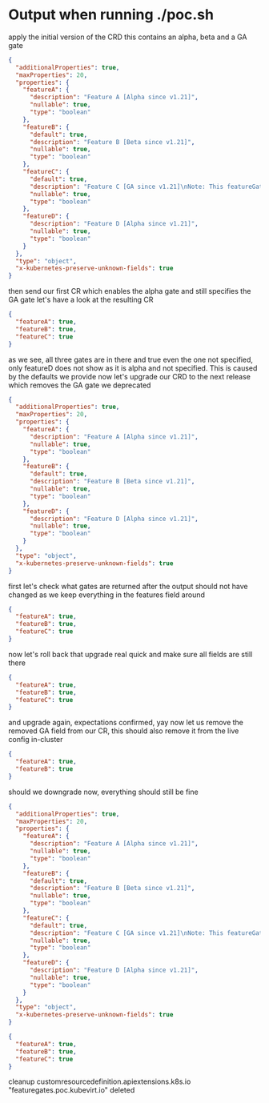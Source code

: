 # Output when running ./poc.sh

apply the initial version of the CRD this contains an alpha, beta and a GA gate
```json
{
  "additionalProperties": true,
  "maxProperties": 20,
  "properties": {
    "featureA": {
      "description": "Feature A [Alpha since v1.21]",
      "nullable": true,
      "type": "boolean"
    },
    "featureB": {
      "default": true,
      "description": "Feature B [Beta since v1.21]",
      "nullable": true,
      "type": "boolean"
    },
    "featureC": {
      "default": true,
      "description": "Feature C [GA since v1.21]\nNote: This featureGate is deprecated and will be removed with v1.23. \nThis means the feature will be enabled permanently.\n",
      "nullable": true,
      "type": "boolean"
    },
    "featureD": {
      "description": "Feature D [Alpha since v1.21]",
      "nullable": true,
      "type": "boolean"
    }
  },
  "type": "object",
  "x-kubernetes-preserve-unknown-fields": true
}
```
then send our first CR which enables the alpha gate and still specifies the GA gate
let's have a look at the resulting CR
```json
{
  "featureA": true,
  "featureB": true,
  "featureC": true
}
```
as we see, all three gates are in there and true even the one not specified, only featureD does not show as it is alpha and not specified.
This is caused by the defaults we provide
now let's upgrade our CRD to the next release which removes the GA gate we deprecated
```json
{
  "additionalProperties": true,
  "maxProperties": 20,
  "properties": {
    "featureA": {
      "description": "Feature A [Alpha since v1.21]",
      "nullable": true,
      "type": "boolean"
    },
    "featureB": {
      "default": true,
      "description": "Feature B [Beta since v1.21]",
      "nullable": true,
      "type": "boolean"
    },
    "featureD": {
      "description": "Feature D [Alpha since v1.21]",
      "nullable": true,
      "type": "boolean"
    }
  },
  "type": "object",
  "x-kubernetes-preserve-unknown-fields": true
}
```
first let's check what gates are returned after the output should not have changed as we keep everything in the features field around
```json
{
  "featureA": true,
  "featureB": true,
  "featureC": true
}
```
now let's roll back that upgrade real quick and make sure all fields are still there
```json
{
  "featureA": true,
  "featureB": true,
  "featureC": true
}
```
and upgrade again, expectations confirmed, yay
now let us remove the removed GA field from our CR, this should also remove it from the live config in-cluster
```json
{
  "featureA": true,
  "featureB": true
}
```
should we downgrade now, everything should still be fine
```json
{
  "additionalProperties": true,
  "maxProperties": 20,
  "properties": {
    "featureA": {
      "description": "Feature A [Alpha since v1.21]",
      "nullable": true,
      "type": "boolean"
    },
    "featureB": {
      "default": true,
      "description": "Feature B [Beta since v1.21]",
      "nullable": true,
      "type": "boolean"
    },
    "featureC": {
      "default": true,
      "description": "Feature C [GA since v1.21]\nNote: This featureGate is deprecated and will be removed with v1.23. \nThis means the feature will be enabled permanently.\n",
      "nullable": true,
      "type": "boolean"
    },
    "featureD": {
      "description": "Feature D [Alpha since v1.21]",
      "nullable": true,
      "type": "boolean"
    }
  },
  "type": "object",
  "x-kubernetes-preserve-unknown-fields": true
}
```
```json
{
  "featureA": true,
  "featureB": true,
  "featureC": true
}
```
cleanup
customresourcedefinition.apiextensions.k8s.io "featuregates.poc.kubevirt.io" deleted
